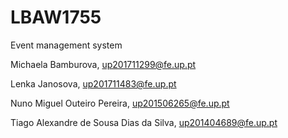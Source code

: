 # LBAW1755
Event management system


Michaela Bamburova, up201711299@fe.up.pt


Lenka Janosova, up201711483@fe.up.pt


Nuno Miguel Outeiro Pereira, up201506265@fe.up.pt


Tiago Alexandre de Sousa Dias da Silva, up201404689@fe.up.pt
